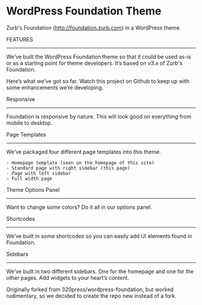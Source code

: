 WordPress Foundation Theme
===================


Zurb's Foundation (http://foundation.zurb.com) in a WordPress theme.

FEATURES
________

We’ve built the WordPress Foundation theme so that it could be used as-is or as a starting point for theme developers. 
It’s based on v3.x of Zurb's Foundation.

Here’s what we’ve got so far. Watch this project on Github to keep up with some enhancements we’re developing.

Responsive
__________

Foundation is responsive by nature.  This will look good on everything from mobile to desktop.

Page Templates
______________

We’ve packaged four different page templates into this theme.

    - Homepage template (seen on the homepage of this site)
    - Standard page with right sidebar (this page)
    - Page with left sidebar
    - Full width page

Theme Options Panel
___________________

Want to change some colors? Do it all in our options panel.

Shortcodes
__________

We’ve built in some shortcodes so you can easily add UI elements found in Foundation.

Sidebars
________

We’ve built in two different sidebars. One for the homepage and one for the other pages. Add widgets to your heart’s content.



Originally forked from 320press/wordpress-foundation, but worked rudimentary, so we decided to create the repo new instead of a fork.